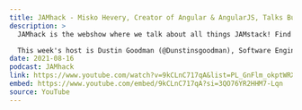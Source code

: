 ```yaml
---
title: JAMhack - Misko Hevery, Creator of Angular & AngularJS, Talks Builder.io CMS + No Code Solutions
description: >
  JAMhack is the webshow where we talk about all things JAMstack! Find out what technologies and architectures fall within the JAMstack, and explore the strategies that tech leaders are applying in real world projects and products!

  This week's host is Dustin Goodman (@Dunstinsgoodman), Software Engineering Manager at This Dot Labs, and our guest is Misko Hevery, Author of Angular, AngularJS, and Qwik, talks about his new work with Builder.io, which provides a drag and drop site building tool and CMS!
date: 2021-08-16
podcast: JAMhack
link: https://www.youtube.com/watch?v=9kCLnC717qA&list=PL_GnFlm_okptWRXF6cu9FxRva--XoxB5g&index=20
embed: https://www.youtube.com/embed/9kCLnC717qA?si=3QO76YR2HHM7-Lqn
source: YouTube
---
```


